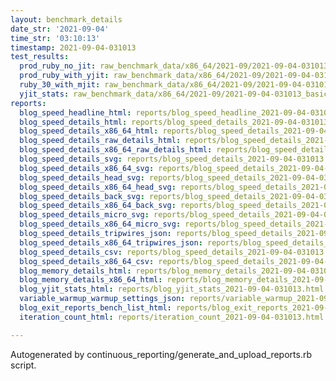 ```yaml
---
layout: benchmark_details
date_str: '2021-09-04'
time_str: '03:10:13'
timestamp: 2021-09-04-031013
test_results:
  prod_ruby_no_jit: raw_benchmark_data/x86_64/2021-09/2021-09-04-031013_basic_benchmark_prod_ruby_no_jit.json
  prod_ruby_with_yjit: raw_benchmark_data/x86_64/2021-09/2021-09-04-031013_basic_benchmark_prod_ruby_with_yjit.json
  ruby_30_with_mjit: raw_benchmark_data/x86_64/2021-09/2021-09-04-031013_basic_benchmark_ruby_30_with_mjit.json
  yjit_stats: raw_benchmark_data/x86_64/2021-09/2021-09-04-031013_basic_benchmark_yjit_stats.json
reports:
  blog_speed_headline_html: reports/blog_speed_headline_2021-09-04-031013.html
  blog_speed_details_html: reports/blog_speed_details_2021-09-04-031013.html
  blog_speed_details_x86_64_html: reports/blog_speed_details_2021-09-04-031013.x86_64.html
  blog_speed_details_raw_details_html: reports/blog_speed_details_2021-09-04-031013.raw_details.html
  blog_speed_details_x86_64_raw_details_html: reports/blog_speed_details_2021-09-04-031013.x86_64.raw_details.html
  blog_speed_details_svg: reports/blog_speed_details_2021-09-04-031013.svg
  blog_speed_details_x86_64_svg: reports/blog_speed_details_2021-09-04-031013.x86_64.svg
  blog_speed_details_head_svg: reports/blog_speed_details_2021-09-04-031013.head.svg
  blog_speed_details_x86_64_head_svg: reports/blog_speed_details_2021-09-04-031013.x86_64.head.svg
  blog_speed_details_back_svg: reports/blog_speed_details_2021-09-04-031013.back.svg
  blog_speed_details_x86_64_back_svg: reports/blog_speed_details_2021-09-04-031013.x86_64.back.svg
  blog_speed_details_micro_svg: reports/blog_speed_details_2021-09-04-031013.micro.svg
  blog_speed_details_x86_64_micro_svg: reports/blog_speed_details_2021-09-04-031013.x86_64.micro.svg
  blog_speed_details_tripwires_json: reports/blog_speed_details_2021-09-04-031013.tripwires.json
  blog_speed_details_x86_64_tripwires_json: reports/blog_speed_details_2021-09-04-031013.x86_64.tripwires.json
  blog_speed_details_csv: reports/blog_speed_details_2021-09-04-031013.csv
  blog_speed_details_x86_64_csv: reports/blog_speed_details_2021-09-04-031013.x86_64.csv
  blog_memory_details_html: reports/blog_memory_details_2021-09-04-031013.html
  blog_memory_details_x86_64_html: reports/blog_memory_details_2021-09-04-031013.x86_64.html
  blog_yjit_stats_html: reports/blog_yjit_stats_2021-09-04-031013.html
  variable_warmup_warmup_settings_json: reports/variable_warmup_2021-09-04-031013.warmup_settings.json
  blog_exit_reports_bench_list_html: reports/blog_exit_reports_2021-09-04-031013.bench_list.html
  iteration_count_html: reports/iteration_count_2021-09-04-031013.html

---
```

Autogenerated by continuous_reporting/generate_and_upload_reports.rb script.
